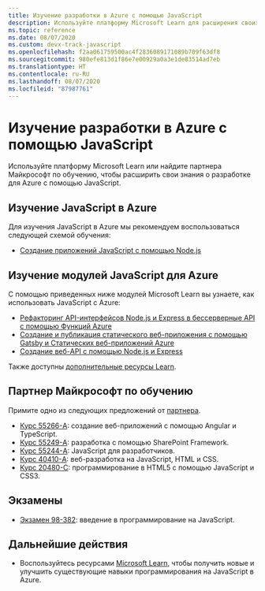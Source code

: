 ```yaml
---
title: Изучение разработки в Azure с помощью JavaScript
description: Используйте платформу Microsoft Learn для расширения своих знаний о разработке для Azure с помощью JavaScript.
ms.topic: reference
ms.date: 08/07/2020
ms.custom: devx-track-javascript
ms.openlocfilehash: f2aa061759500ac4f2836089171089b709f63df8
ms.sourcegitcommit: 980efe813d1f86e7e00929a0a3e1de83514ad7eb
ms.translationtype: HT
ms.contentlocale: ru-RU
ms.lasthandoff: 08/07/2020
ms.locfileid: "87987761"
---
```

# <a name="learn-to-develop-with-azure-and-javascript"></a>Изучение разработки в Azure с помощью JavaScript 

Используйте платформу Microsoft Learn или найдите партнера Майкрософт по обучению, чтобы расширить свои знания о разработке для Azure с помощью JavaScript.

## <a name="learn-javascript-on-azure"></a>Изучение JavaScript в Azure

Для изучения JavaScript в Azure мы рекомендуем воспользоваться следующей схемой обучения:

* [Создание приложений JavaScript с помощью Node.js](https://docs.microsoft.com/learn/paths/build-javascript-applications-nodejs/)

## <a name="learn-specific-javascript-modules-on-azure"></a>Изучение модулей JavaScript для Azure

С помощью приведенных ниже модулей Microsoft Learn вы узнаете, как использовать JavaScript с Azure:

* [Рефакторинг API-интерфейсов Node.js и Express в бессерверные API с помощью Функций Azure](https://docs.microsoft.com/learn/modules/shift-nodejs-express-apis-serverless/)
* [Создание и публикация статического веб-приложения с помощью Gatsby и Статических веб-приложений Azure](https://docs.microsoft.com/learn/modules/create-deploy-static-webapp-gatsby-app-service/)
* [Создание веб-API с помощью Node.js и Express](https://docs.microsoft.com/learn/modules/build-web-api-nodejs-express/) 

Также доступны [дополнительные ресурсы Learn](https://docs.microsoft.com/search/?category=Learn&terms=JavaScript).


## <a name="microsoft-learning-partner"></a>Партнер Майкрософт по обучению

Примите одно из следующих предложений от [партнера](https://docs.microsoft.com/learn/certifications/partners).

* [Курс 55266-A](https://docs.microsoft.com/learn/certifications/courses/55266): создание веб-приложений с помощью Angular и TypeScript.
* [Курс 55249-A](https://docs.microsoft.com/learn/certifications/courses/55249): разработка с помощью SharePoint Framework.
* [Курс 55244-A](https://docs.microsoft.com/learn/certifications/courses/55244): JavaScript для разработчиков.
* [Курс 40410-A](https://docs.microsoft.com/learn/certifications/courses/40410): веб-разработка на JavaScript, HTML и CSS.
* [Курс 20480-C](https://docs.microsoft.com/learn/certifications/courses/20480): программирование в HTML5 с помощью JavaScript и CSS3.

## <a name="exams"></a>Экзамены

* [Экзамен 98-382](https://docs.microsoft.com/learn/certifications/exams/98-382): введение в программирование на JavaScript.

## <a name="next-steps"></a>Дальнейшие действия

* Воспользуйтесь ресурсами [Microsoft Learn](https://docs.microsoft.com/learn/), чтобы получить новые и улучшить существующие навыки программирования на JavaScript в Azure. 
